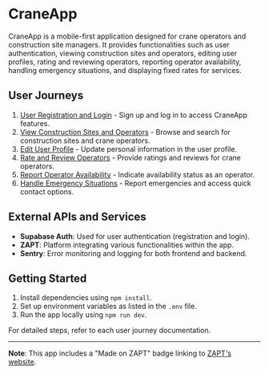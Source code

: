 # CraneApp

CraneApp is a mobile-first application designed for crane operators and construction site managers. It provides functionalities such as user authentication, viewing construction sites and operators, editing user profiles, rating and reviewing operators, reporting operator availability, handling emergency situations, and displaying fixed rates for services.

## User Journeys

1. [User Registration and Login](docs/journeys/user-registration-login.md) - Sign up and log in to access CraneApp features.
2. [View Construction Sites and Operators](docs/journeys/view-sites-operators.md) - Browse and search for construction sites and crane operators.
3. [Edit User Profile](docs/journeys/edit-user-profile.md) - Update personal information in the user profile.
4. [Rate and Review Operators](docs/journeys/rate-review-operators.md) - Provide ratings and reviews for crane operators.
5. [Report Operator Availability](docs/journeys/report-availability.md) - Indicate availability status as an operator.
6. [Handle Emergency Situations](docs/journeys/emergency-situations.md) - Report emergencies and access quick contact options.

## External APIs and Services

- **Supabase Auth**: Used for user authentication (registration and login).
- **ZAPT**: Platform integrating various functionalities within the app.
- **Sentry**: Error monitoring and logging for both frontend and backend.

## Getting Started

1. Install dependencies using `npm install`.
2. Set up environment variables as listed in the `.env` file.
3. Run the app locally using `npm run dev`.

For detailed steps, refer to each user journey documentation.

---

**Note**: This app includes a "Made on ZAPT" badge linking to [ZAPT's website](https://www.zapt.ai).